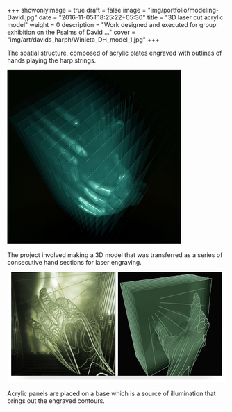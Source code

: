 +++
showonlyimage = true
draft = false
image = "img/portfolio/modeling-David.jpg"
date = "2016-11-05T18:25:22+05:30"
title = "3D laser cut acrylic model"
weight = 0
description = "Work designed and executed for group exhibition on the Psalms of David ..."
cover = "img/art/davids_harph/Winieta_DH_model_1.jpg"
+++

The spatial structure, composed of acrylic plates engraved with outlines of hands playing the harp strings.
<!--more-->

![sample image](/img/art/davids_harph/Hands_model.jpg)

The project involved making a 3D model that was transferred as a series of consecutive hand sections for laser engraving.

![sample image](/img/art/davids_harph/x2_DH_model_2.jpg)

Acrylic panels are placed on a base which is a source of illumination that brings out the engraved contours.
